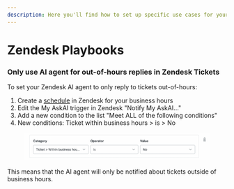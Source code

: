 ```yaml
---
description: Here you'll find how to set up specific use cases for your Zendesk AI agent
---
```


# Zendesk Playbooks

### Only use AI agent for out-of-hours replies in Zendesk Tickets

To set your Zendesk AI agent to only reply to tickets out-of-hours:

1. Create a [schedule](https://support.zendesk.com/hc/en-us/articles/4408842938522-Setting-your-schedule-with-business-hours-and-holidays) in Zendesk for your business hours
2. Edit the My AskAI trigger in Zendesk "Notify My AskAI..."
3. Add a new condition to the list "Meet ALL of the following conditions"
4. New conditions: Ticket within business hours > is > No

<figure><img src="../../../.gitbook/assets/image.png" alt=""><figcaption></figcaption></figure>

This means that the AI agent will only be notified about tickets outside of business hours.
